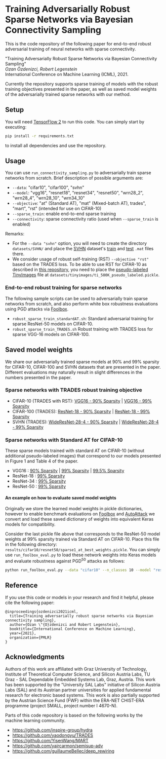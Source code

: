 # Training Adversarially Robust Sparse Networks via Bayesian Connectivity Sampling

This is the code repository of the following paper for end-to-end robust adversarial training of neural networks with sparse connectivity.
 
"Training Adversarially Robust Sparse Networks via Bayesian Connectivity Sampling"\
<em>Ozan Özdenizci, Robert Legenstein</em>\
International Conference on Machine Learning (ICML), 2021.

Currently the repository supports sparse training of models with the robust training objectives presented in the paper, as well as saved model weights of the adversarially trained sparse networks with our method.

## Setup

You will need [TensorFlow 2](https://www.tensorflow.org/install) to run this code. You can simply start by executing:
```bash
pip install -r requirements.txt
```
to install all dependencies and use the repository.

## Usage

You can use `run_connectivity_sampling.py` to adversarially train sparse networks from scratch. Brief description of possible arguments are:

- `--data`: "cifar10", "cifar100", "svhn"
- `--model`: "vgg16", "resnet18", "resnet34", "resnet50", "wrn28_2", "wrn28_4", "wrn28_10", "wrn34_10"
- `--objective`: "at" (Standard AT), "mat" (Mixed-batch AT), trades", "mart", "rst" (intended for use on CIFAR-10)
- `--sparse_train`: enable end-to-end sparse training
- `--connectivity`: sparse connectivity ratio (used when `--sparse_train` is enabled)

Remarks:
* For the `--data "svhn"` option, you will need to create the directory `datasets/SVHN/` and place the [SVHN](http://ufldl.stanford.edu/housenumbers/) dataset's [train](http://ufldl.stanford.edu/housenumbers/train_32x32.mat) and [test](http://ufldl.stanford.edu/housenumbers/test_32x32.mat) `.mat` files there.
* We consider usage of robust self-training (RST) `--objective "rst"` based on the TRADES loss. To be able to use RST for CIFAR-10 as described in [this repository](https://github.com/yaircarmon/semisup-adv), you need to place the [pseudo-labeled TinyImages](https://drive.google.com/open?id=1LTw3Sb5QoiCCN-6Y5PEKkq9C9W60w-Hi) file at `datasets/tinyimages/ti_500K_pseudo_labeled.pickle`.

### End-to-end robust training for sparse networks

The following sample scripts can be used to adversarially train sparse networks from scratch, and also perform white box robustness evaluations using PGD attacks via [Foolbox](https://github.com/bethgelab/foolbox).

- `robust_sparse_train_standardAT.sh`: Standard adversarial training for sparse ResNet-50 models on CIFAR-10.
- `robust_sparse_train_TRADES.sh` Robust training with TRADES loss for sparse VGG-16 models on CIFAR-100.

## Saved model weights

We share our adversarially trained sparse models at 90% and 99% sparsity for CIFAR-10, CIFAR-100 and SVHN datasets that are presented in the paper. 
Different evaluations may naturally result in slight differences in the numbers presented in the paper.

### Sparse networks with TRADES robust training objective

* CIFAR-10  (TRADES with RST): [VGG16 - 90% Sparsity](https://www.dropbox.com/...) | [VGG16 - 99% Sparsity](https://www.dropbox.com/...)
* CIFAR-100 (TRADES): [ResNet-18 - 90% Sparsity](https://www.dropbox.com/...) | [ResNet-18 - 99% Sparsity](https://www.dropbox.com/...)
* SVHN   (TRADES): [WideResNet-28-4 - 90% Sparsity](https://www.dropbox.com/...) | [WideResNet-28-4 - 99% Sparsity](https://www.dropbox.com/...)

### Sparse networks with Standard AT for CIFAR-10

These sparse models trained with standard AT on CIFAR-10 (without additional pseudo-labeled images) that correspond to our models presented in Figure 1 and Table 4 of the paper.

* VGG16      : [90% Sparsity](https://www.dropbox.com/...) | [99% Sparsity](https://www.dropbox.com/...) | [99.5% Sparsity](https://www.dropbox.com/...)
* ResNet-18  : [99% Sparsity](https://www.dropbox.com/...)
* ResNet-34  : [99% Sparsity](https://www.dropbox.com/...)
* ResNet-50  : [99% Sparsity](https://www.dropbox.com/...)

#### An example on how to evaluate saved model weights

Originally we store the learned model weights in pickle dictionaries, however to enable benchmark evaluations on [Foolbox](https://github.com/bethgelab/foolbox) and [AutoAttack](https://github.com/fra31/auto-attack) we convert and load these saved dictionary of weights into equivalent Keras models for compatibility. 

Consider the last pickle file above that corresponds to the ResNet-50 model weights at 99% sparsity trained via Standard AT on CIFAR-10. 
Place this file in the following directory: `results/cifar10/resnet50/sparse1_at_best_weights.pickle`.
You can simply use `run_foolbox_eval.py` to load these network weights into Keras models and evaluate robustness against PGD<sup>50</sup> attacks as follows:
```bash
python run_foolbox_eval.py --data "cifar10" --n_classes 10 --model "resnet50" --objective "at" --sparse_train --connectivity 0.01 --pgd_iters 50 --pgd_restarts 10
```

## Reference
If you use this code or models in your research and find it helpful, please cite the following paper:
```
@inproceedings{ozdenizci2021icml,
  title={Training adversarially robust sparse networks via Bayesian connectivity sampling},
  author={Ozan \"{O}zdenizci and Robert Legenstein},
  booktitle={International Conference on Machine Learning},
  year={2021},
  organization={PMLR}
}
```

## Acknowledgments

Authors of this work are affiliated with Graz University of Technology, Institute of Theoretical Computer Science, 
and Silicon Austria Labs, TU Graz - SAL Dependable Embedded Systems Lab, Graz, Austria. This work has been supported by the "University SAL Labs" initiative of Silicon Austria Labs (SAL) and its Austrian partner universities for applied fundamental research for electronic based systems. 
This work is also partially supported by the Austrian Science Fund (FWF) within the ERA-NET CHIST-ERA programme (project SMALL, project number I 4670-N).

Parts of this code repository is based on the following works by the machine learning community.

* https://github.com/inspire-group/hydra
* https://github.com/yaodongyu/TRADES
* https://github.com/YisenWang/MART
* https://github.com/yaircarmon/semisup-adv
* https://github.com/guillaumeBellec/deep_rewiring
